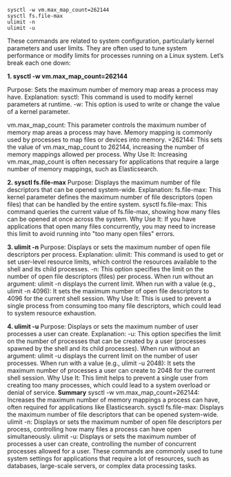 ```
sysctl -w vm.max_map_count=262144
sysctl fs.file-max
ulimit -n
ulimit -u
```
These commands are related to system configuration, particularly kernel parameters and user limits. They are often used to tune system performance or modify limits for processes running on a Linux system. Let’s break each one down:

**1. sysctl -w vm.max_map_count=262144**

Purpose: Sets the maximum number of memory map areas a process may have.
Explanation:
sysctl: This command is used to modify kernel parameters at runtime.
-w: This option is used to write or change the value of a kernel parameter.

vm.max_map_count: This parameter controls the maximum number of memory map areas a process may have. Memory mapping is commonly used by processes to map files or devices into memory.
=262144: This sets the value of vm.max_map_count to 262144, increasing the number of memory mappings allowed per process.
Why Use It: Increasing vm.max_map_count is often necessary for applications that require a large number of memory mappings, such as Elasticsearch.

**2. sysctl fs.file-max**
Purpose: Displays the maximum number of file descriptors that can be opened system-wide.
Explanation:
fs.file-max: This kernel parameter defines the maximum number of file descriptors (open files) that can be handled by the entire system.
sysctl fs.file-max: This command queries the current value of fs.file-max, showing how many files can be opened at once across the system.
Why Use It: If you have applications that open many files concurrently, you may need to increase this limit to avoid running into "too many open files" errors.

**3. ulimit -n**
Purpose: Displays or sets the maximum number of open file descriptors per process.
Explanation:
ulimit: This command is used to get or set user-level resource limits, which control the resources available to the shell and its child processes.
-n: This option specifies the limit on the number of open file descriptors (files) per process.
When run without an argument: ulimit -n displays the current limit.
When run with a value (e.g., ulimit -n 4096): It sets the maximum number of open file descriptors to 4096 for the current shell session.
Why Use It: This is used to prevent a single process from consuming too many file descriptors, which could lead to system resource exhaustion.

**4. ulimit -u**
Purpose: Displays or sets the maximum number of user processes a user can create.
Explanation:
-u: This option specifies the limit on the number of processes that can be created by a user (processes spawned by the shell and its child processes).
When run without an argument: ulimit -u displays the current limit on the number of user processes.
When run with a value (e.g., ulimit -u 2048): It sets the maximum number of processes a user can create to 2048 for the current shell session.
Why Use It: This limit helps to prevent a single user from creating too many processes, which could lead to a system overload or denial of service.
**Summary**
sysctl -w vm.max_map_count=262144: Increases the maximum number of memory mappings a process can have, often required for applications like Elasticsearch.
sysctl fs.file-max: Displays the maximum number of file descriptors that can be opened system-wide.
ulimit -n: Displays or sets the maximum number of open file descriptors per process, controlling how many files a process can have open simultaneously.
ulimit -u: Displays or sets the maximum number of processes a user can create, controlling the number of concurrent processes allowed for a user.
These commands are commonly used to tune system settings for applications that require a lot of resources, such as databases, large-scale servers, or complex data processing tasks.
